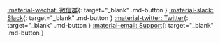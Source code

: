 [:material-wechat: 微信群](http://page.alauda.cn/kubeovn){: target="_blank" .md-button }
[:material-slack: Slack](https://kube-ovn-slackin.herokuapp.com/){: target="_blank" .md-button }
[:material-twitter: Twitter](https://twitter.com/KubeOvn){: target="_blank" .md-button }
[:material-email: Support](https://ma.alauda.cn/p/2f53a){: target="_blank" .md-button }
